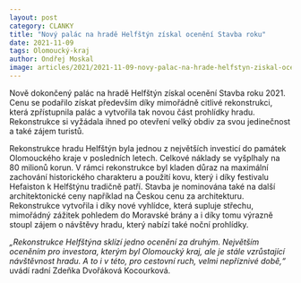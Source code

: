 ```yaml
---
layout: post
category: CLANKY
title: "Nový palác na hradě Helfštýn získal ocenění Stavba roku"
date: 2021-11-09
tags: Olomoucký-kraj
author: Ondřej Moskal
image: articles/2021/2021-11-09-novy-palac-na-hrade-helfstyn-ziskal-oceneni-stavba-roku.jpg  #751x422 pixelu
---
```

Nově dokončený palác na hradě Helfštýn získal ocenění Stavba roku 2021. Cenu se podařilo získat především díky mimořádně citlivé rekonstrukci, která zpřístupnila palác a vytvořila tak novou část prohlídky hradu. Rekonstrukce si vyžádala ihned po otevření velký obdiv za svou jedinečnost a také zájem turistů.

Rekonstrukce hradu Helfštýn byla jednou z největších investicí do památek Olomouckého kraje v posledních letech. Celkové náklady se vyšplhaly na 80 milionů korun. V rámci rekonstrukce byl kladen důraz na maximální zachování historického charakteru a použití kovu, který i díky festivalu Hefaiston k Helfštýnu tradičně patří. Stavba je nominována také na další architektonické ceny například na Českou cenu za architekturu. Rekonstrukce vytvořila i díky nové vyhlídce, která supluje střechu, mimořádný zážitek pohledem do Moravské brány a i díky tomu výrazně stoupl zájem o návštěvy hradu, který nabízí také noční prohlídky.

*„Rekonstrukce Helfštýna sklízí jedno ocenění za druhým. Největším oceněním pro investora, kterým byl Olomoucký kraj, ale je stále vzrůstající návštěvnost hradu. A to i v této, pro cestovní ruch, velmi nepříznivé době,“* uvádí radní Zdeňka Dvořáková Kocourková.
